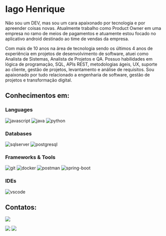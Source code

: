 # Iago Henrique

Não sou um DEV, mas sou um cara apaixonado por tecnologia e por apreender coisas novas. Atualmente trabalho como Product Owner em uma empresa no ramo de meios de pagamentos e atuamente estou focado  no aplicativo android destinado ao time de vendas da empresa. 

Com mais de 10 anos na área de tecnologia sendo os últimos 4 anos de experiência em projetos de desenvolvimento de software, atuei como Analista de Sistemas, Analista de Projetos e QA. Possuo habilidades em lógica de programação, SQL, APIs REST, metodologias ágeis, UX, suporte ao cliente, gestão de projetos, levantamento e análise de requisitos. Sou apaixonado por tudo relacionado a engenharia de software, gestão de projetos e transformação digital.

## Conhecimentos em:

### Languages

![javascript](https://img.shields.io/badge/JavaScript-323330?style=for-the-badge&logo=javascript&logoColor=F7DF1E)
![java](https://img.shields.io/badge/Java-B54321?style=for-the-badge&logo=java&logoColor=white)
![python](https://img.shields.io/badge/Python-FFD43B?style=for-the-badge&logo=python&logoColor=darkgreen)

### Databases

![sqlserver](https://img.shields.io/badge/Microsoft%20SQL%20Sever-CC2927?style=for-the-badge&logo=microsoft%20sql%20server&logoColor=white)
![postgresql](https://img.shields.io/badge/PostgreSQL-316192?style=for-the-badge&logo=postgresql&logoColor=white)
 
### Frameworks & Tools

![git](https://img.shields.io/badge/Git-F05032?style=for-the-badge&logo=git&logoColor=white)
![docker](https://img.shields.io/badge/Docker-2CA5E0?style=for-the-badge&logo=docker&logoColor=white)
![postman](https://img.shields.io/badge/Postman-FF6C37?style=for-the-badge&logo=Postman&logoColor=white)
![spring-boot](https://img.shields.io/badge/springboot-6db33f?style=for-the-badge&logo=spring&logoColor=white)


### IDEs

![vscode](https://img.shields.io/badge/Visual_Studio_Code-0078D4?style=for-the-badge&logo=visual%20studio%20code&logoColor=white)

## Contatos:

<div>
<a href="https://www.youtube.com/@oPapaiTech" target="_blank"><img loading="lazy" src="https://img.shields.io/badge/YouTube-FF0000?style=for-the-badge&logo=youtube&logoColor=white" target="_blank"></a>

<a href = "mailto:iagocgr@gmail.com"><img loading="lazy" src="https://img.shields.io/badge/Gmail-D14836?style=for-the-badge&logo=gmail&logoColor=white" target="_blank"></a>
<a href="https://www.linkedin.com/in/iagosilvapro/" target="_blank"><img loading="lazy" src="https://img.shields.io/badge/-LinkedIn-%230077B5?style=for-the-badge&logo=linkedin&logoColor=white" target="_blank"></a>   
</div>
